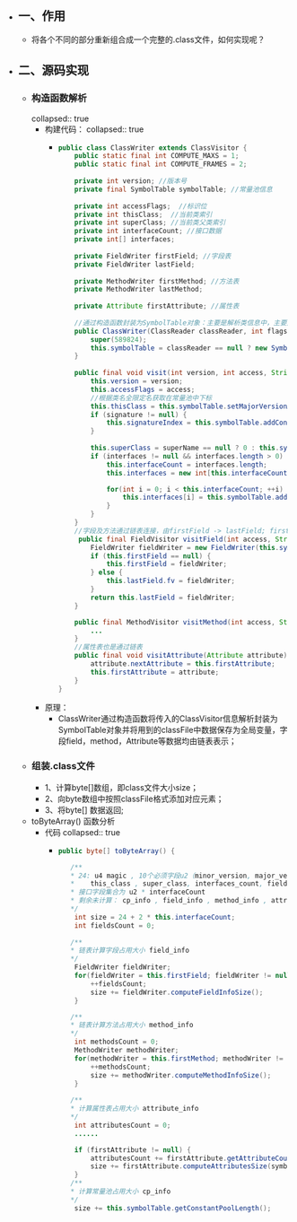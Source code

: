- ## 一、作用
	- 将各个不同的部分重新组合成一个完整的.class文件，如何实现呢？
- ## 二、源码实现
	- ### 构造函数解析
	  collapsed:: true
		- 构建代码：
		  collapsed:: true
			- ```java
			  public class ClassWriter extends ClassVisitor {
			      public static final int COMPUTE_MAXS = 1;
			      public static final int COMPUTE_FRAMES = 2;
			      
			      private int version; //版本号
			      private final SymbolTable symbolTable; //常量池信息
			       
			      private int accessFlags;  //标识位
			      private int thisClass;  //当前类索引
			      private int superClass; //当前类父类索引
			      private int interfaceCount; //接口数据
			      private int[] interfaces;
			      
			      private FieldWriter firstField; //字段表
			      private FieldWriter lastField;
			      
			      private MethodWriter firstMethod; //方法表
			      private MethodWriter lastMethod;
			      
			      private Attribute firstAttribute; //属性表
			      
			      //通过构造函数封装为SymbolTable对象：主要是解析类信息中，主要是常量池信息
			      public ClassWriter(ClassReader classReader, int flags) {
			          super(589824);
			          this.symbolTable = classReader == null ? new SymbolTable(this) : new SymbolTable(this, classReader);
			      }
			      
			      public final void visit(int version, int access, String name, String signature, String superName, String[] interfaces) {
			          this.version = version;
			          this.accessFlags = access;
			          //根据类名全限定名获取在常量池中下标
			          this.thisClass = this.symbolTable.setMajorVersionAndClassName(version & \'uffff\', name);
			          if (signature != null) {
			              this.signatureIndex = this.symbolTable.addConstantUtf8(signature);
			          }
			  			
			          this.superClass = superName == null ? 0 : this.symbolTable.addConstantClass(superName).index;
			          if (interfaces != null && interfaces.length > 0) {
			              this.interfaceCount = interfaces.length;
			              this.interfaces = new int[this.interfaceCount];
			  
			              for(int i = 0; i < this.interfaceCount; ++i) {
			                  this.interfaces[i] = this.symbolTable.addConstantClass(interfaces[i]).index;
			              }
			          }
			      }
			      //字段及方法通过链表连接，由firstField -> lastField; firstMethod -> lastMethod
			       public final FieldVisitor visitField(int access, String name, String descriptor, String signature, Object value) {
			          FieldWriter fieldWriter = new FieldWriter(this.symbolTable, access, name, descriptor, signature, value);
			          if (this.firstField == null) {
			              this.firstField = fieldWriter;
			          } else {
			              this.lastField.fv = fieldWriter;
			          }
			          return this.lastField = fieldWriter;
			      }
			  
			      public final MethodVisitor visitMethod(int access, String name, String descriptor, String signature, String[] exceptions) {
			          ...
			      }
			      //属性表也是通过链表
			      public final void visitAttribute(Attribute attribute) {
			          attribute.nextAttribute = this.firstAttribute;
			          this.firstAttribute = attribute;
			      }
			  }
			  ```
		- 原理：
			- ClassWriter通过构造函数将传入的ClassVisitor信息解析封装为SymbolTable对象并将用到的classFile中数据保存为全局变量，字段field，method，Attribute等数据均由链表表示；
	- ### 组装.class文件
		- 1、计算byte[]数组，即class文件大小size；
		- 2、向byte数组中按照classFile格式添加对应元素；
		- 3、将byte[] 数据返回;
	- toByteArray() 函数分析
		- 代码
		  collapsed:: true
			- ```java
			  public byte[] toByteArray() {
			  
			     /**
			     * 24: u4 magic , 10个必须字段u2（minor_version, major_version, constant_pool_count, access_flags,
			     *    this_class , super_class, interfaces_count, fields_count, methods_count, attributes_count）
			     * 接口字段集合为 u2 * interfaceCount
			     * 剩余未计算： cp_info , field_info , method_info , attribute_info
			     */
			      int size = 24 + 2 * this.interfaceCount;
			      int fieldsCount = 0;
			  		
			     /**
			     * 链表计算字段占用大小 field_info
			     */
			      FieldWriter fieldWriter;
			      for(fieldWriter = this.firstField; fieldWriter != null; fieldWriter = (FieldWriter)fieldWriter.fv) {
			          ++fieldsCount;
			          size += fieldWriter.computeFieldInfoSize();
			      }
			  
			     /**
			     * 链表计算方法占用大小 method_info
			     */
			      int methodsCount = 0;
			      MethodWriter methodWriter;
			      for(methodWriter = this.firstMethod; methodWriter != null; methodWriter = (MethodWriter)methodWriter.mv)      {
			          ++methodsCount;
			          size += methodWriter.computeMethodInfoSize();
			      }
			      
			     /**
			     * 计算属性表占用大小 attribute_info
			     */
			      int attributesCount = 0;
			      ......
			  
			      if (firstAttribute != null) {
			          attributesCount += firstAttribute.getAttributeCount();
			          size += firstAttribute.computeAttributesSize(symbolTable);
			      }
			     /**
			     * 计算常量池占用大小 cp_info
			     */
			      size += this.symbolTable.getConstantPoolLength();
			  ```
